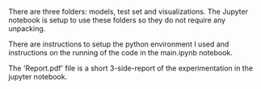 There are three folders: models, test set and visualizations. The Jupyter notebook is
setup to use these folders so they do not require any unpacking.

There are instructions to setup the python environment I used and instructions on the running 
of the code in the main.ipynb notebook.

The 'Report.pdf' file is a short 3-side-report of the experimentation in the jupyter notebook.

